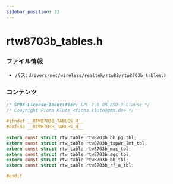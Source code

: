 ```yaml
---
sidebar_position: 33
---
```

# rtw8703b_tables.h

### ファイル情報

- パス: `drivers/net/wireless/realtek/rtw88/rtw8703b_tables.h`

### コンテンツ

```h
/* SPDX-License-Identifier: GPL-2.0 OR BSD-3-Clause */
/* Copyright Fiona Klute <fiona.klute@gmx.de> */

#ifndef __RTW8703B_TABLES_H__
#define __RTW8703B_TABLES_H__

extern const struct rtw_table rtw8703b_bb_pg_tbl;
extern const struct rtw_table rtw8703b_txpwr_lmt_tbl;
extern const struct rtw_table rtw8703b_mac_tbl;
extern const struct rtw_table rtw8703b_agc_tbl;
extern const struct rtw_table rtw8703b_bb_tbl;
extern const struct rtw_table rtw8703b_rf_a_tbl;

#endif

```
